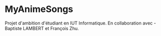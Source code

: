 # MyAnimeSongs

Projet d'ambition d'étudiant en IUT Informatique. En collaboration avec - Baptiste LAMBERT et François Zhu.


